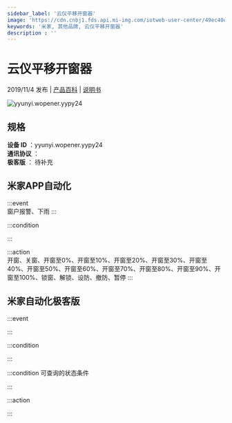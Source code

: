 ```yaml
---
sidebar_label: '云仪平移开窗器'
image: 'https://cdn.cnbj1.fds.api.mi-img.com/iotweb-user-center/49ec40d92b21577dc2bb9cecda5197e2_product.png?GalaxyAccessKeyId=AKVGLQWBOVIRQ3XLEW&Expires=9223372036854775807&Signature=bXx/EOKuD+2DUrbjztYGIiBnW0Y='
keywords: '米家, 其他品牌, 云仪平移开窗器'
description : ''
---
```

# 云仪平移开窗器

2019/11/4 发布 | [产品百科](https://home.mi.com/webapp/content/baike/product/index.html?model=yyunyi.wopener.yypy24/) | [说明书](https://home.mi.com/views/introduction.html?model=yyunyi.wopener.yypy24&region=cn)

![yyunyi.wopener.yypy24](https://cdn.cnbj1.fds.api.mi-img.com/iotweb-user-center/49ec40d92b21577dc2bb9cecda5197e2_product.png?GalaxyAccessKeyId=AKVGLQWBOVIRQ3XLEW&Expires=9223372036854775807&Signature=bXx/EOKuD+2DUrbjztYGIiBnW0Y=)

## 规格  
> 
**设备 ID** ：yyunyi.wopener.yypy24  
**通讯协议** ：  
**极客版**  ： 待补充 


## 米家APP自动化  

:::event  
窗户报警、下雨
:::

:::condition  

:::

:::action   
开窗、关窗、开窗至0%、开窗至10%、开窗至20%、开窗至30%、开窗至40%、开窗至50%、开窗至60%、开窗至70%、开窗至80%、开窗至90%、开窗至100%、锁窗、解锁、设防、撤防、暂停
:::

## 米家自动化极客版  

:::event  

:::

:::condition  

:::

:::condition 可查询的状态条件  

:::

:::action  

:::

        
